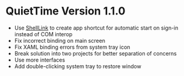 # QuietTime Version 1.1.0

* Use [ShellLink](https://github.com/securifybv/ShellLink) to create app shortcut for automatic start on sign-in instead of COM interop
* Fix incorrect binding on main screen
* Fix XAML binding errors from system tray icon
* Break solution into two projects for better separation of concerns
* Use more interfaces
* Add double-clicking system tray to restore window